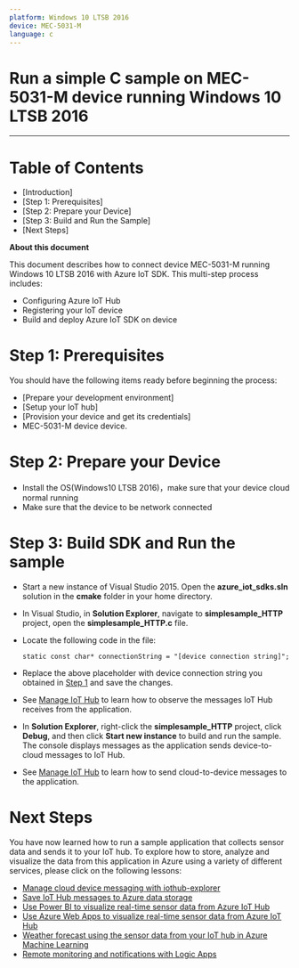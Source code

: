 ```yaml
---
platform: Windows 10 LTSB 2016
device: MEC-5031-M
language: c
---
```


Run a simple C sample on MEC-5031-M device running Windows 10 LTSB 2016
===
---

# Table of Contents

-   [Introduction]
-   [Step 1: Prerequisites]
-   [Step 2: Prepare your Device]
-   [Step 3: Build and Run the Sample]
-   [Next Steps]


**About this document**

This document describes how to connect device  MEC-5031-M running Windows 10 LTSB 2016 with Azure IoT SDK. This multi-step process includes:
-   Configuring Azure IoT Hub
-   Registering your IoT device
-   Build and deploy Azure IoT SDK on device

<a name="Prerequisites"></a>
# Step 1: Prerequisites

You should have the following items ready before beginning the process:

-   [Prepare your development environment]
-   [Setup your IoT hub]
-   [Provision your device and get its credentials]
-   MEC-5031-M device device.


<a name="PrepareDevice"></a>
# Step 2: Prepare your Device

-  Install the OS(Windows10 LTSB 2016)，make sure that your device cloud normal running
-  Make sure that the device to be network connected

<a name="Build"></a>
# Step 3: Build SDK and Run the sample

-   Start a new instance of Visual Studio 2015. Open the **azure_iot_sdks.sln** solution in the **cmake** folder in your home directory.

-   In Visual Studio, in **Solution Explorer**, navigate to **simplesample_HTTP** project, open the **simplesample_HTTP.c** file.

-   Locate the following code in the file:

        static const char* connectionString = "[device connection string]";

-   Replace the above placeholder with device connection string you obtained in [Step 1](#Prerequisites) and save the changes.

-   See [Manage IoT Hub][lnk-manage-iot-hub] to learn how to observe the messages IoT Hub receives from the application.

-   In **Solution Explorer**, right-click the **simplesample_HTTP** project, click **Debug**, and then click **Start new instance** to build and run the sample. The console displays messages as the application sends device-to-cloud messages to IoT Hub.

-   See [Manage IoT Hub][lnk-manage-iot-hub] to learn how to send cloud-to-device messages to the application.

<a name="NextSteps"></a>
# Next Steps

You have now learned how to run a sample application that collects sensor data and sends it to your IoT hub. To explore how to store, analyze and visualize the data from this application in Azure using a variety of different services, please click on the following lessons:

-   [Manage cloud device messaging with iothub-explorer]
-   [Save IoT Hub messages to Azure data storage]
-   [Use Power BI to visualize real-time sensor data from Azure IoT Hub]
-   [Use Azure Web Apps to visualize real-time sensor data from Azure IoT Hub]
-   [Weather forecast using the sensor data from your IoT hub in Azure Machine Learning]
-   [Remote monitoring and notifications with Logic Apps]   

[Manage cloud device messaging with iothub-explorer]: https://docs.microsoft.com/en-us/azure/iot-hub/iot-hub-explorer-cloud-device-messaging
[Save IoT Hub messages to Azure data storage]: https://docs.microsoft.com/en-us/azure/iot-hub/iot-hub-store-data-in-azure-table-storage
[Use Power BI to visualize real-time sensor data from Azure IoT Hub]: https://docs.microsoft.com/en-us/azure/iot-hub/iot-hub-live-data-visualization-in-power-bi
[Use Azure Web Apps to visualize real-time sensor data from Azure IoT Hub]: https://docs.microsoft.com/en-us/azure/iot-hub/iot-hub-live-data-visualization-in-web-apps
[Weather forecast using the sensor data from your IoT hub in Azure Machine Learning]: https://docs.microsoft.com/en-us/azure/iot-hub/iot-hub-weather-forecast-machine-learning
[Remote monitoring and notifications with Logic Apps]: https://docs.microsoft.com/en-us/azure/iot-hub/iot-hub-monitoring-notifications-with-azure-logic-apps
[setup-devbox-windows]: https://github.com/Azure/azure-iot-sdk-c/blob/master/doc/devbox_setup.md
[lnk-setup-iot-hub]: ../../setup_iothub.md
[lnk-manage-iot-hub]: ../../manage_iot_hub.md

